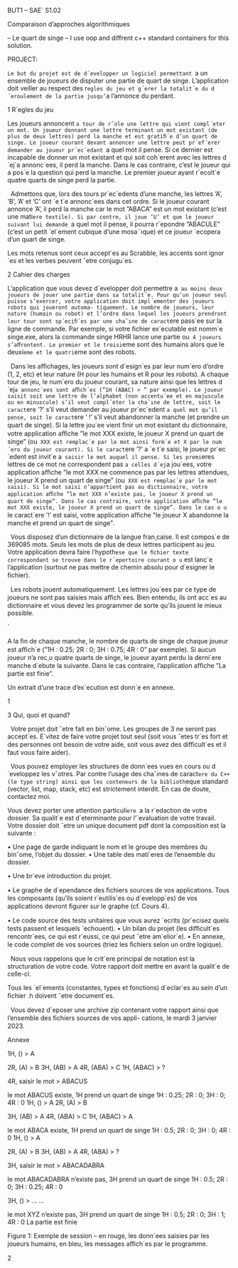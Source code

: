 ﻿<a name="br1"></a>BUT1 – SAE` S1.02

Comparaison d’approches algorithmiques

– Le quart de singe
–
I use oop and diffrent c++ standard containers for this solution.

PROJECT:



`Le but du projet est de d´evelopper un logiciel permettant `a un ensemble de joueurs de disputer une partie de quart
de singe. L’application doit veiller au respect des r`egles du jeu et g´erer la totalit´e du d´eroulement de la partie jusqu’`a
l’annonce du perdant.

1 R`egles du jeu

Les joueurs annoncent `a tour de rˆole une lettre qui vient compl´eter un mot. Un joueur donnant une lettre terminant
un mot existant (de plus de deux lettres) perd la manche et est gratiﬁ´e d’un quart de singe. Le joueur courant devant
annoncer une lettre peut pr´ef´erer demander au joueur pr´ec´edant `a quel mot il pense. Si ce dernier est incapable de
donner un mot existant et qui soit coh´erent avec les lettres d´ej`a annonc´ees, il perd la manche. Dans le cas contraire,
c’est le joueur qui a pos´e la question qui perd la manche. Le premier joueur ayant r´ecolt´e quatre quarts de singe perd
la partie.

` `Admettons que, lors des tours pr´ec´edents d’une manche, les lettres ’A’, ’B’, ’A’ et ’C’ ont ´e t´e annonc´ees dans
cet ordre. Si le joueur courant annonce ’A’, il perd la manche car le mot ”ABACA” est un mot existant (c’est une
mati`ere textile). Si par contre, il joue ’U’ et que le joueur suivant lui demande `a quel mot il pense, il pourra r´epondre
”ABACULE” (c’est un petit ´el´ement cubique d’une mosa¨ıque) et ce joueur ´ecopera d’un quart de singe.

Les mots retenus sont ceux accept´es au Scrabble, les accents sont ignor´es et les verbes peuvent ˆetre conjugu´es.

2 Cahier des charges

L’application que vous devez d´evelopper doit permettre a` au moins deux joueurs de jouer une partie dans sa totalit´e.
Pour qu’un joueur seul puisse s’exercer, votre application doit impl´ementer des joueurs robots qui joueront automa-
tiquement. Le nombre de joueurs, leur nature (humain ou robot) et l’ordre dans lequel les joueurs prendront leur tour
sont sp´eciﬁ´es par une chaˆıne de caract`ere pass´ee sur la ligne de commande. Par exemple, si votre ﬁchier ex´ecutable
est nomm´e singe.exe, alors la commande singe HRHR lance une partie ou` 4 joueurs s’aﬀrontent. Le premier et le
 troisi`eme sont des humains alors que le deuxi`eme et le quatri`eme sont des robots.

` `Dans les aﬃchages, les joueurs sont d´esign´es par leur num´ero d’ordre (1, 2, etc) et leur nature (H pour les humains
et R pour les robots). A chaque tour de jeu, le num´ero du joueur courant, sa nature ainsi que les lettres d´ej`a annonc´ees
sont aﬃch´es (”1H (ABAC) > ” par exemple). Le joueur saisit soit une lettre de l’alphabet (non accentu´ee et en
majuscule ou en minuscule) s’il veut compl´eter la chaˆıne de lettre, soit le caract`ere ’?’ s’il veut demander au joueur
pr´ec´edent `a quel mot qu’il pense, soit le caract`ere ’ !’ s’il veut abandonner la manche (et prendre un quart de singe).
 Si la lettre jou´ee vient ﬁnir un mot existant du dictionnaire, votre application aﬃche ”le mot XXX existe, le
joueur X prend un quart de singe” (ou` XXX est remplac´e par le mot ainsi form´e et X par le num´ero du joueur
courant). Si le caract`ere ’?’ a ´e t´e saisi, le joueur pr´ec´edent est invit´e a` saisir le mot auquel il pense. Si les premi`eres
 lettres de ce mot ne correspondent pas `a celles d´ej`a jou´ees, votre application aﬃche ”le mot XXX ne commence pas
par les lettres attendues, le joueur X prend un quart de singe” (ou` XXX est remplac´e par le mot saisi).
Si le mot saisi n’appartient pas au dictionnaire, votre application aﬃche ”le mot XXX n’existe pas, le joueur
X prend un quart de singe”. Dans le cas contraire, votre application aﬃche ”le mot XXX existe, le joueur
X prend un quart de singe”. Dans le cas o u` le caract`ere ’!’ est saisi, votre application aﬃche "le joueur X
abandonne la manche et prend un quart de singe".

` `Vous disposez d’un dictionnaire de la langue fran¸caise. Il est compos´e de 369085 mots. Seuls les mots de plus de
deux lettres participent au jeu. Votre application devra faire l’hypoth`ese que le ﬁchier texte correspondant se trouve
dans le r´epertoire courant o u` est lanc´e l’application (surtout ne pas mettre de chemin absolu pour d´esigner le ﬁchier).

` `Les robots jouent automatiquement. Les lettres jou´ees par ce type de joueurs ne sont pas saisies mais aﬃch´ees.
Bien entendu, ils ont acc`es au dictionnaire et vous devez les programmer de sorte qu’ils jouent le mieux possible.

`

A la ﬁn de chaque manche, le nombre de quarts de singe de chaque joueur est aﬃch´e (”1H : 0.25; 2R : 0; 3H : 0.75; 4R : 0” par exemple). Si aucun joueur n’a rec¸u quatre quarts de singe, le joueur ayant perdu la derni`ere
manche d´ebute la suivante. Dans le cas contraire, l’application aﬃche ”La partie est finie”.

Un extrait d’une trace d’ex´ecution est donn´e en annexe.

1




<a name="br2"></a>3 Qui, quoi et quand?

` `Votre projet doit ˆetre fait en binˆome. Les groupes de 3 ne seront pas accept´es. E´vitez de faire votre projet tout seul
(soit vous ˆetes tr`es fort et des personnes ont besoin de votre aide, soit vous avez des diﬃcult´es et il faut vous faire
aider).

` `Vous pouvez employer les structures de donn´ees vues en cours ou d´eveloppez les vˆotres. Par contre l’usage des
chaˆınes de caract`ere du C++ (le type string) ainsi que les conteneurs de la biblioth`eque standard (vector, list,
map, stack, etc) est strictement interdit. En cas de doute, contactez moi.

Vous devez porter une attention particuli`ere `a la r´edaction de votre dossier. Sa qualit´e est d´eterminante pour l’´evaluation de votre travail. Votre dossier doit ˆetre un unique document pdf dont la composition est la suivante :

• Une page de garde indiquant le nom et le groupe des membres du binˆome, l’objet du dossier.
 • Une table des mati`eres de l’ensemble du dossier.

• Une br`eve introduction du projet.

• Le graphe de d´ependance des ﬁchiers sources de vos applications. Tous les composants (qu’ils soient r´eutilis´es
 ou d´evelopp´es) de vos applications devront ﬁgurer sur le graphe (cf. Cours 4).

• Le code source des tests unitaires que vous aurez ´ecrits (pr´ecisez quels tests passent et lesquels ´echouent).
• Un bilan du projet (les diﬃcult´es rencontr´ees, ce qui est r´eussi, ce qui peut ˆetre am´elior´e).
• En annexe, le code complet de vos sources (triez les ﬁchiers selon un ordre logique).

` `Nous vous rappelons que le crit`ere principal de notation est la structuration de votre code. Votre rapport doit
mettre en avant la qualit´e de celle-ci.

Tous les ´el´ements (constantes, types et fonctions) d´eclar´es au sein d’un ﬁchier .h doivent ˆetre document´es.

` `Vous devez d´eposer une archive zip contenant votre rapport ainsi que l’ensemble des ﬁchiers sources de vos appli-
cations, le mardi 3 janvier 2023.

Annexe

1H, () > A

2R, (A) > B 3H, (AB) > A
4R, (ABA) > C
1H, (ABAC) > ?

4R, saisir le mot > ABACUS

le mot ABACUS existe, 1H prend un quart de singe
1H : 0.25; 2R : 0; 3H : 0; 4R : 0
1H, () > A 2R, (A) > B

3H, (AB) > A
4R, (ABA) > C
1H, (ABAC) > A

le mot ABACA existe, 1H prend un quart de singe
1H : 0.5; 2R : 0; 3H : 0; 4R : 0
1H, () > A

2R, (A) > B
3H, (AB) > A
4R, (ABA) > ?

3H, saisir le mot > ABACADABRA

le mot ABACADABRA n’existe pas, 3H prend un quart de singe
1H : 0.5; 2R : 0; 3H : 0.25; 4R : 0

3H, () > ...
...

le mot XYZ n’existe pas, 3H prend un quart de singe
1H : 0.5; 2R : 0; 3H : 1; 4R : 0
La partie est finie

Figure 1: Exemple de session – en rouge, les donn´ees saisies par les joueurs humains, en bleu, les messages aﬃch´es par
le programme.

2

